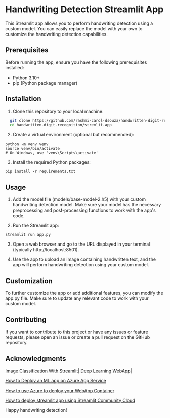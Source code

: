 # Handwriting Detection Streamlit App

This Streamlit app allows you to perform handwriting detection using a custom model. You can easily replace the model with your own to customize the handwriting detection capabilities.

## Prerequisites

Before running the app, ensure you have the following prerequisites installed:

- Python 3.10+
- pip (Python package manager)

## Installation

1. Clone this repository to your local machine:

 ```bash
   git clone https://github.com/rashmi-carol-dsouza/handwritten-digit-recognition.git
   cd handwritten-digit-recognition/stremlit-app
```

2. Create a virtual environment (optional but recommended):

```
python -m venv venv
source venv/bin/activate
# On Windows, use 'venv\Scripts\activate'
```
 
3. Install the required Python packages:

```
pip install -r requirements.txt
```

## Usage

1. Add the model file (models/base-model-2.h5) with your custom handwriting detection model. Make sure your model has the necessary preprocessing and post-processing functions to work with the app's code.

2. Run the Streamlit app:

```
streamlit run app.py
```

3. Open a web browser and go to the URL displayed in your terminal (typically http://localhost:8501).

4. Use the app to upload an image containing handwritten text, and the app will perform handwriting detection using your custom model.

## Customization

To further customize the app or add additional features, you can modify the app.py file. Make sure to update any relevant code to work with your custom model.

## Contributing

If you want to contribute to this project or have any issues or feature requests, please open an issue or create a pull request on the GitHub repository.

## Acknowledgments

[Image Classification With Streamlit| Deep Learning WebApp|](https://youtu.be/Q1NC3NbmVlc)

[How to Deploy an ML app on Azure App Service](https://www.youtube.com/watch?v=5PzsGqHBSN0)

[How to use Azure to deploy your WebApp Container](https://medium.com/mlearning-ai/how-to-use-azure-to-deploy-your-web-app-container-for-free-e11986bc3374)

[How to deploy streamlit app using Streamlit Community Cloud](https://docs.streamlit.io/streamlit-community-cloud/deploy-your-app)

Happy handwriting detection!